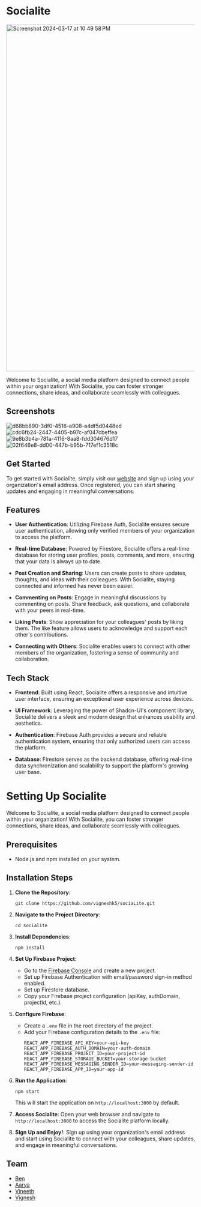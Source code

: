 # Socialite 
<img width="924" alt="Screenshot 2024-03-17 at 10 49 58 PM" src="https://github.com/Vigneshk5/SociaLite/assets/97999742/6fc4c654-b595-40a5-bab7-c62d1a5ed9dc">



Welcome to Socialite, a social media platform designed to connect people within your organization! With Socialite, you can foster stronger connections, share ideas, and collaborate seamlessly with colleagues.

## Screenshots
![d68bb890-3df0-4516-a908-a4df5d0448ed](https://github.com/Vigneshk5/SociaLite/assets/97999742/7d11489e-9999-47d1-a5ae-10b3e8f2ce1b)
![cdc6fb24-2447-4405-b97c-af047cbeffea](https://github.com/Vigneshk5/SociaLite/assets/97999742/9cef6a5d-f0f5-456f-8759-37174999f1ca)
![9e8b3b4a-781a-4116-8aa8-fdd304676d17](https://github.com/Vigneshk5/SociaLite/assets/97999742/70ee64b4-9e8f-4adf-875b-0ca7fca12e11)
![02f646e8-dd00-447b-b95b-717ef1c3518c](https://github.com/Vigneshk5/SociaLite/assets/97999742/7410d5e2-c23a-4065-b136-f362776a28c2)


## Get Started

To get started with Socialite, simply visit our [website](https://socialite-alpha.vercel.app) and sign up using your organization's email address. Once registered, you can start sharing updates and engaging in meaningful conversations.

## Features

- **User Authentication**: Utilizing Firebase Auth, Socialite ensures secure user authentication, allowing only verified members of your organization to access the platform.
- **Real-time Database**: Powered by Firestore, Socialite offers a real-time database for storing user profiles, posts, comments, and more, ensuring that your data is always up to date.

- **Post Creation and Sharing**: Users can create posts to share updates, thoughts, and ideas with their colleagues. With Socialite, staying connected and informed has never been easier.

- **Commenting on Posts**: Engage in meaningful discussions by commenting on posts. Share feedback, ask questions, and collaborate with your peers in real-time.

- **Liking Posts**: Show appreciation for your colleagues' posts by liking them. The like feature allows users to acknowledge and support each other's contributions.

- **Connecting with Others**: Socialite enables users to connect with other members of the organization, fostering a sense of community and collaboration.

## Tech Stack

- **Frontend**: Built using React, Socialite offers a responsive and intuitive user interface, ensuring an exceptional user experience across devices.

- **UI Framework**: Leveraging the power of Shadcn-UI's component library, Socialite delivers a sleek and modern design that enhances usability and aesthetics.

- **Authentication**: Firebase Auth provides a secure and reliable authentication system, ensuring that only authorized users can access the platform.

- **Database**: Firestore serves as the backend database, offering real-time data synchronization and scalability to support the platform's growing user base.

# Setting Up Socialite

Welcome to Socialite, a social media platform designed to connect people within your organization! With Socialite, you can foster stronger connections, share ideas, and collaborate seamlessly with colleagues.

## Prerequisites

- Node.js and npm installed on your system.

## Installation Steps

1. **Clone the Repository**:

   ```
   git clone https://github.com/vigneshk5/sociaLite.git
   ```

2. **Navigate to the Project Directory**:

   ```
   cd socialite
   ```

3. **Install Dependencies**:

   ```
   npm install
   ```

4. **Set Up Firebase Project**:

   - Go to the [Firebase Console](https://console.firebase.google.com/) and create a new project.
   - Set up Firebase Authentication with email/password sign-in method enabled.
   - Set up Firestore database.
   - Copy your Firebase project configuration (apiKey, authDomain, projectId, etc.).

5. **Configure Firebase**:

   - Create a `.env` file in the root directory of the project.
   - Add your Firebase configuration details to the `.env` file:
     ```
     REACT_APP_FIREBASE_API_KEY=your-api-key
     REACT_APP_FIREBASE_AUTH_DOMAIN=your-auth-domain
     REACT_APP_FIREBASE_PROJECT_ID=your-project-id
     REACT_APP_FIREBASE_STORAGE_BUCKET=your-storage-bucket
     REACT_APP_FIREBASE_MESSAGING_SENDER_ID=your-messaging-sender-id
     REACT_APP_FIREBASE_APP_ID=your-app-id
     ```

6. **Run the Application**:

   ```
   npm start
   ```

   This will start the application on `http://localhost:3000` by default.

7. **Access Socialite**:
   Open your web browser and navigate to `http://localhost:3000` to access the Socialite platform locally.

8. **Sign Up and Enjoy!**:
   Sign up using your organization's email address and start using Socialite to connect with your colleagues, share updates, and engage in meaningful conversations.


## Team
- [Ben](https://github.com/benwithoutF)
- [Aarya](https://github.com/aaryaashoka)
- [Vineeth](https://github.com/vineethkh10)
- [Vignesh](https://github.com/vigneshk5)




